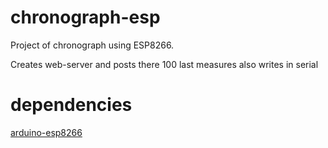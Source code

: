 # chronograph-esp
Project of chronograph using ESP8266.

Creates web-server and posts there 100 last measures also writes in serial
# dependencies
[arduino-esp8266](https://github.com/esp8266/Arduino)
